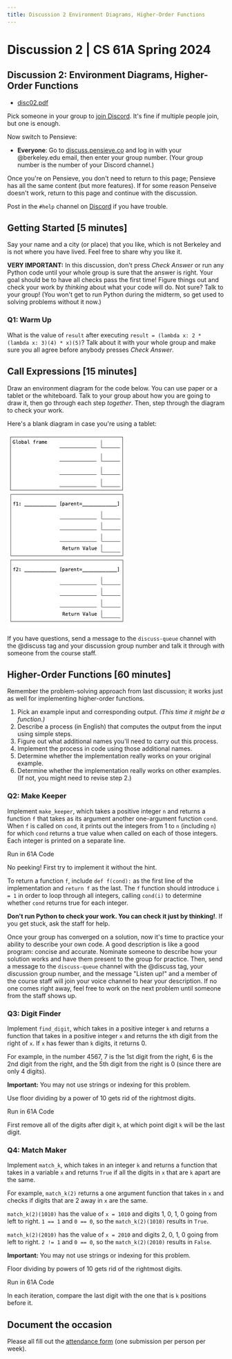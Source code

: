 ```yaml
---
title: Discussion 2 Environment Diagrams, Higher-Order Functions
---
```

# Discussion 2 | CS 61A Spring 2024

## Discussion 2: Environment Diagrams, Higher-Order Functions

-   [disc02.pdf](/resource/cs61a/disc/disc02.pdf)

Pick someone in your group to [join Discord](https://cs61a.org/articles/discord). It's fine if multiple people join, but one is enough.

Now switch to Pensieve:

-   **Everyone**: Go to [discuss.pensieve.co](http://discuss.pensieve.co/) and log in with your @berkeley.edu email, then enter your group number. (Your group number is the number of your Discord channel.)

Once you're on Pensieve, you don't need to return to this page; Pensieve has all the same content (but more features). If for some reason Penseive doesn't work, return to this page and continue with the discussion.

Post in the `#help` channel on [Discord](https://cs61a.org/articles/discord/) if you have trouble.

## Getting Started \[5 minutes\]

Say your name and a city (or place) that you like, which is not Berkeley and is not where you have lived. Feel free to share why you like it.

**VERY IMPORTANT:** In this discussion, don't press _Check Answer_ or run any Python code until your whole group is sure that the answer is right. Your goal should be to have all checks pass the first time! Figure things out and check your work by _thinking_ about what your code will do. Not sure? Talk to your group! (You won't get to run Python during the midterm, so get used to solving problems without it now.)

### Q1: Warm Up

What is the value of `result` after executing `result = (lambda x: 2 * (lambda x: 3)(4) * x)(5)`? Talk about it with your whole group and make sure you all agree before anybody presses _Check Answer_.

## Call Expressions \[15 minutes\]

Draw an environment diagram for the code below. You can use paper or a tablet or the whiteboard. Talk to your group about how you are going to draw it, then go through each step _together_. Then, step through the diagram to check your work.

Here's a blank diagram in case you're using a tablet:

![template](/img/cs61a/A9nnHPb.png)

If you have questions, send a message to the `discuss-queue` channel with the @discuss tag and your discussion group number and talk it through with someone from the course staff.

## Higher-Order Functions \[60 minutes\]

Remember the problem-solving approach from last discussion; it works just as well for implementing higher-order functions.

1.  Pick an example input and corresponding output. _(This time it might be a function.)_
2.  Describe a process (in English) that computes the output from the input using simple steps.
3.  Figure out what additional names you'll need to carry out this process.
4.  Implement the process in code using those additional names.
5.  Determine whether the implementation really works on your original example.
6.  Determine whether the implementation really works on other examples. (If not, you might need to revise step 2.)

### Q2: Make Keeper

Implement `make_keeper`, which takes a positive integer `n` and returns a function `f` that takes as its argument another one-argument function `cond`. When `f` is called on `cond`, it prints out the integers from 1 to `n` (including `n`) for which `cond` returns a true value when called on each of those integers. Each integer is printed on a separate line.

Run in 61A Code

No peeking! First try to implement it without the hint.

To return a function `f`, include `def f(cond):` as the first line of the implementation and `return f` as the last. The `f` function should introduce `i = 1` in order to loop through all integers, calling `cond(i)` to determine whether `cond` returns true for each integer.

**Don't run Python to check your work. You can check it just by thinking!**. If you get stuck, ask the staff for help.

Once your group has converged on a solution, now it's time to practice your ability to describe your own code. A good description is like a good program: concise and accurate. Nominate someone to describe how your solution works and have them present to the group for practice. Then, send a message to the `discuss-queue` channel with the @discuss tag, your discussion group number, and the message "Listen up!" and a member of the course staff will join your voice channel to hear your description. If no one comes right away, feel free to work on the next problem until someone from the staff shows up.

### Q3: Digit Finder

Implement `find_digit`, which takes in a positive integer `k` and returns a function that takes in a positive integer `x` and returns the `k`th digit from the right of `x`. If `x` has fewer than `k` digits, it returns 0.

For example, in the number 4567, 7 is the 1st digit from the right, 6 is the 2nd digit from the right, and the 5th digit from the right is 0 (since there are only 4 digits).

**Important:** You may not use strings or indexing for this problem.

Use floor dividing by a power of 10 gets rid of the rightmost digits.

Run in 61A Code

First remove all of the digits after digit `k`, at which point digit `k` will be the last digit.

### Q4: Match Maker

Implement `match_k`, which takes in an integer `k` and returns a function that takes in a variable `x` and returns `True` if all the digits in `x` that are `k` apart are the same.

For example, `match_k(2)` returns a one argument function that takes in `x` and checks if digits that are 2 away in `x` are the same.

`match_k(2)(1010)` has the value of `x = 1010` and digits 1, 0, 1, 0 going from left to right. `1 == 1` and `0 == 0`, so the `match_k(2)(1010)` results in `True`.

`match_k(2)(2010)` has the value of `x = 2010` and digits 2, 0, 1, 0 going from left to right. `2 != 1` and `0 == 0`, so the `match_k(2)(2010)` results in `False`.

**Important:** You may not use strings or indexing for this problem.

Floor dividing by powers of 10 gets rid of the rightmost digits.

Run in 61A Code

In each iteration, compare the last digit with the one that is `k` positions before it.

## Document the occasion

Please all fill out the [attendance form](https://docs.google.com/forms/d/e/1FAIpQLSeqlK8l6WkScGr-RHR-kM4p5bnR9cllYrG95fDqPJspSlll7A/viewform) (one submission per person per week).